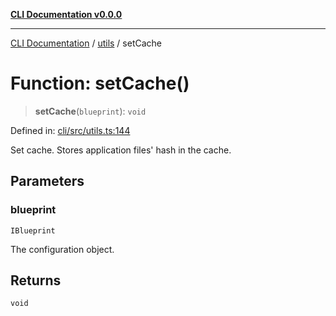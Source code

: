 [**CLI Documentation v0.0.0**](../../README.md)

***

[CLI Documentation](../../modules.md) / [utils](../README.md) / setCache

# Function: setCache()

> **setCache**(`blueprint`): `void`

Defined in: [cli/src/utils.ts:144](https://github.com/stonemjs/cli/blob/f877eea0c25a2644820eb8dfcb0babef674d570d/src/utils.ts#L144)

Set cache.
Stores application files' hash in the cache.

## Parameters

### blueprint

`IBlueprint`

The configuration object.

## Returns

`void`
